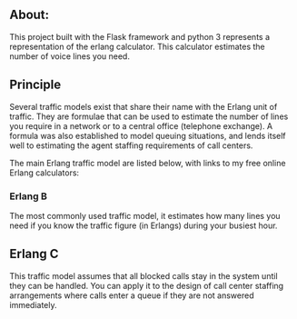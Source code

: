 ## About:
This project built with the Flask framework and python 3 represents a representation of the erlang calculator.
This calculator estimates the number of voice lines you need. 

## Principle
Several traffic models exist that share their name with the Erlang unit of traffic. 
They are formulae that can be used to estimate the number of lines you require in a network or to a central office (telephone exchange). 
A formula was also established to model queuing situations, and lends itself well to estimating the agent staffing requirements of call centers.

The main Erlang traffic model are listed below, with links to my free online Erlang calculators:

### Erlang B
The most commonly used traffic model, it estimates how many lines you need if you know the traffic figure (in Erlangs) during your busiest hour.

## Erlang C
This traffic model assumes that all blocked calls stay in the system until they can be handled. You can apply it to the design of call center staffing arrangements where calls enter a queue if they are not answered immediately.
